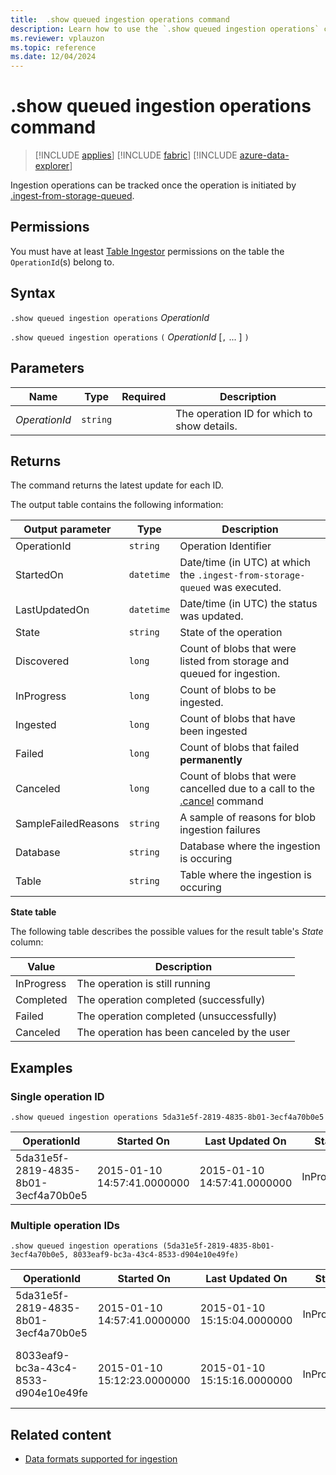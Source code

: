 ```yaml
---
title:  .show queued ingestion operations command
description: Learn how to use the `.show queued ingestion operations` command to view a log of the queued ingestion operations that are currently running or completed.
ms.reviewer: vplauzon
ms.topic: reference
ms.date: 12/04/2024
---
```


# .show queued ingestion operations command

> [!INCLUDE [applies](../../includes/applies-to-version/applies.md)] [!INCLUDE [fabric](../../includes/applies-to-version/fabric.md)] [!INCLUDE [azure-data-explorer](../../includes/applies-to-version/azure-data-explorer.md)]

Ingestion operations can be tracked once the operation is initiated by [.ingest-from-storage-queued](ingest-from-storage-queued.md).

## Permissions

You must have at least [Table Ingestor](../access-control/role-based-access-control.md) permissions on the table the `OperationId`(s) belong to.

## Syntax

`.show queued ingestion operations` *OperationId*

`.show queued ingestion operations` `(` *OperationId* [`,` ... ] `)`

## Parameters

|Name|Type|Required|Description|
|--|--|--|--|
| *OperationId* | `string` | | The operation ID for which to show details.|

## Returns

The command returns the latest update for each ID.

The output table contains the following information:

|Output parameter |Type |Description|
|---|---|---|
|OperationId | `string` |Operation Identifier|
|StartedOn | `datetime` |Date/time (in UTC) at which the `.ingest-from-storage-queued` was executed.|
|LastUpdatedOn | `datetime` |Date/time (in UTC) the status was updated.|
|State | `string` |State of the operation|
|Discovered | `long` |Count of blobs that were listed from storage and queued for ingestion.|
|InProgress | `long` |Count of blobs to be ingested.|
|Ingested | `long` |Count of blobs that have been ingested|
|Failed | `long` |Count of blobs that failed **permanently**|
|Canceled | `long` |Count of blobs that were cancelled due to a call to the [.cancel](cancel-queued-ingestion-operation-command.md) command|
|SampleFailedReasons | `string` |A sample of reasons for blob ingestion failures|
|Database | `string` |Database where the ingestion is occuring|
|Table | `string` |Table where the ingestion is occuring|

**State table**

The following table describes the possible values for the result table's *State* column:

|Value             |Description|
|------------------|-----------|
|InProgress        |The operation is still running|
|Completed         |The operation completed (successfully)|
|Failed            |The operation completed (unsuccessfully)|
|Canceled         |The operation has been canceled by the user|

## Examples

### Single operation ID

```kusto
.show queued ingestion operations 5da31e5f-2819-4835-8b01-3ecf4a70b0e5
```

OperationId|Started On |Last Updated On |State |Discovered |InProgress|Ingested |Failed|Canceled |SampleFailedReasons|Database|Table
--|--|--|--|--|--|--|--|--|--|--|--
5da31e5f-2819-4835-8b01-3ecf4a70b0e5 |2015-01-10 14:57:41.0000000 |2015-01-10 14:57:41.0000000|InProgress | 10387 |9391 |995 |1 |0 | Stream with ID '*****.csv' has a malformed CSV format*|MyDatabase|MyTable

### Multiple operation IDs

```kusto
.show queued ingestion operations (5da31e5f-2819-4835-8b01-3ecf4a70b0e5, 8033eaf9-bc3a-43c4-8533-d904e10e49fe)
```

OperationId|Started On |Last Updated On |State |Discovered |InProgress|Ingested |Failed|Canceled |SampleFailedReasons|Database|Table
--|--|--|--|--|--|--|--|--|--|--|--
5da31e5f-2819-4835-8b01-3ecf4a70b0e5 |2015-01-10 14:57:41.0000000 |2015-01-10 15:15:04.0000000|InProgress | 10387 |9391 |995 |1 |0 | Stream with ID '*****.csv' has a malformed CSV format*|MyDatabase|MyTable
8033eaf9-bc3a-43c4-8533-d904e10e49fe |2015-01-10 15:12:23.0000000 |2015-01-10 15:15:16.0000000|InProgress | 25635 |25489 |145 |1 |0 | Unknown error occurred: Exception of type 'System.Exception' was thrown|MyDatabase|MyOtherTable

## Related content

* [Data formats supported for ingestion](../../ingestion-supported-formats.md)